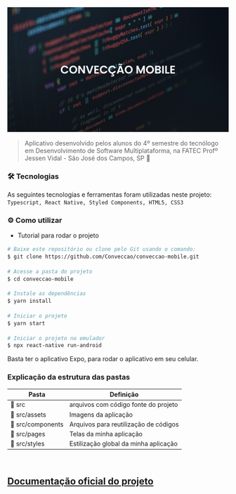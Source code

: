<img src = "https://github.com/Conveccao/conveccao-mobile/blob/master/capa-conveccao-mobile.png">

> Aplicativo desenvolvido pelos alunos do 4º semestre do tecnólogo em Desenvolvimento de Software Multiplataforma, na FATEC Profº Jessen Vidal - São José dos Campos, SP :rocket:

### :hammer_and_wrench: Tecnologias

As seguintes tecnologias e ferramentas foram utilizadas neste projeto: `Typescript, React Native, Styled Components, HTML5, CSS3`

### :gear: Como utilizar

- Tutorial para rodar o projeto

```bash
# Baixe este repositório ou clone pelo Git usando o comando:
$ git clone https://github.com/Conveccao/conveccao-mobile.git

# Acesse a pasta do projeto
$ cd conveccao-mobile

# Instale as dependências
$ yarn install

# Iniciar o projeto
$ yarn start

# Iniciar o projeto no emulador
$ npx react-native run-android


```
Basta ter o aplicativo Expo, para rodar o aplicativo em seu celular.

### Explicação da estrutura das pastas

| Pasta                                                       | Definição                                                                       |
| ----------------------------------------------------------- | ------------------------------------------------------------------------------- |
| :open_file_folder: src                               | arquivos com código fonte do projeto |
| :open_file_folder: src/assets                          | Imagens da aplicação|
| :open_file_folder: src/components | Arquivos para reutilização de códigos |
| :open_file_folder: src/pages | Telas da minha aplicação |
| :open_file_folder: src/styles | Estilização global da minha aplicação |

</br>

## [Documentação oficial do projeto](https://github.com/Conveccao/conveccao-documentacao)

<br>

